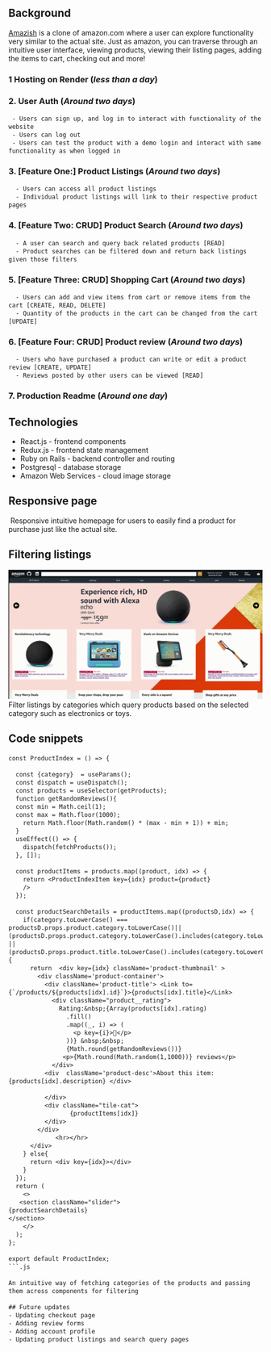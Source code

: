 ## Background
<a href='https://amazon-clone-uls3.onrender.com' alt=''>Amazish</a> is a clone of amazon.com where a user can explore functionality very similar to the actual site. Just as amazon, you can traverse through an intuitive user interface, viewing products, viewing their listing pages, adding the items to cart, checking out and more! 

### 1 Hosting on Render (_less than a day_)

### 2. User Auth (_Around two days_)
     - Users can sign up, and log in to interact with functionality of the website 
     - Users can log out
     - Users can test the product with a demo login and interact with same functionality as when logged in

### 3. [Feature One:] Product Listings (_Around two days_)
      - Users can access all product listings
      - Individual product listings will link to their respective product pages

### 4. [Feature Two: CRUD] Product Search (_Around two days_)
      - A user can search and query back related products [READ]
      - Product searches can be filtered down and return back listings given those filters

### 5.  [Feature Three: CRUD] Shopping Cart (_Around two days_)
      - Users can add and view items from cart or remove items from the cart [CREATE, READ, DELETE]
      - Quantity of the products in the cart can be changed from the cart [UPDATE]

### 6. [Feature Four: CRUD] Product review (_Around two days_)
      - Users who have purchased a product can write or edit a product review [CREATE, UPDATE]
      - Reviews posted by other users can be viewed [READ]

### 7. Production Readme (_Around one day_)

## Technologies
- React.js - frontend components
- Redux.js - frontend state management
- Ruby on Rails - backend controller and routing
- Postgresql - database storage
- Amazon Web Services - cloud image storage

## Responsive page
<img src='https://github.com/IshsGit/amazon_clone/blob/main/frontend/src/assets/images/Screencast-from-12-15-2022-04_49_43-PM.gif' alt='' />
Responsive intuitive homepage for users to easily find a product for purchase just like the actual site.

## Filtering listings
<img src='https://github.com/IshsGit/amazon_clone/blob/main/frontend/src/assets/images/Screencast-from-12-16-2022-01_03_45-AM.gif' alt='' />
Filter listings by categories which query products based on the selected category such as electronics or toys. 

## Code snippets
```
const ProductIndex = () => {

  const {category}  = useParams();
  const dispatch = useDispatch();
  const products = useSelector(getProducts);   
  function getRandomReviews(){
  const min = Math.ceil(1);
  const max = Math.floor(1000);
    return Math.floor(Math.random() * (max - min + 1)) + min;
  }
  useEffect(() => {
    dispatch(fetchProducts());
  }, []);

  const productItems = products.map((product, idx) => {
    return <ProductIndexItem key={idx} product={product} 
    />
  });

  const productSearchDetails = productItems.map((productsD,idx) => {
    if(category.toLowerCase() === productsD.props.product.category.toLowerCase()|| (productsD.props.product.category.toLowerCase().includes(category.toLowerCase())) || (productsD.props.product.title.toLowerCase().includes(category.toLowerCase()))){
      return  <div key={idx} className='product-thumbnail' >
        <div className='product-container'>
          <div className='product-title'> <Link to={`/products/${products[idx].id}`}>{products[idx].title}</Link>
            <div className="product__rating">
              Rating:&nbsp;{Array(products[idx].rating)
                .fill()
                .map((_, i) => (
                  <p key={i}>🌟</p> 
                ))} &nbsp;&nbsp;
                {Math.round(getRandomReviews())}
               <p>{Math.round(Math.random(1,1000))} reviews</p>
            </div>
          <div  className='product-desc'>About this item: {products[idx].description} </div>
              
          </div>
          <div className="tile-cat">
                 {productItems[idx]}  
          </div>
        </div>
             <hr></hr>
      </div>
    } else{
      return <div key={idx}></div>
    }
  });
  return (
    <>
   <section className="slider">
{productSearchDetails}
</section>
    </>
  );
};

export default ProductIndex;
```.js

An intuitive way of fetching categories of the products and passing them across components for filtering

## Future updates
- Updating checkout page
- Adding review forms
- Adding account profile 
- Updating product listings and search query pages

